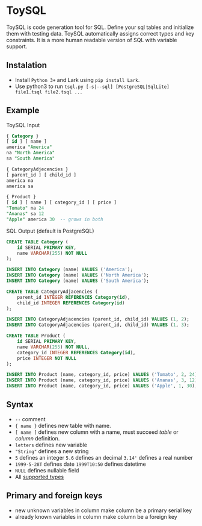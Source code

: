 # ToySQL
ToySQL is code generation tool for SQL. Define your sql tables and initialize
them with testing data. ToySQL automatically assigns correct types and key
constraints. It is a more human readable version of SQL with variable support.

## Instalation
* Install `Python 3+` and Lark using `pip install Lark`.
* Use python3 to run `tsql.py [-s|--sql] [PostgreSQL|SqlLite] file1.tsql file2.tsql ...`

## Example
ToySQL Input
```sql
{ Category }
[ id ] [ name ]
america "America"
na "North America"
sa "South America"

{ CategoryAdjecencies }
[ parent_id ] [ child_id ]
america na
america sa

{ Product }
[ id ] [ name ] [ category_id ] [ price ]
"Tomato" na 24
"Ananas" sa 12
"Apple" america 30  -- grows in both
```

SQL Output (default is PostgreSQL)
```sql
CREATE TABLE Category (
    id SERIAL PRIMARY KEY,
    name VARCHAR(255) NOT NULL
);

INSERT INTO Category (name) VALUES ('America');
INSERT INTO Category (name) VALUES ('North America');
INSERT INTO Category (name) VALUES ('South America');

CREATE TABLE CategoryAdjacencies (
    parent_id INTEGER REFERENCES Category(id),
    child_id INTEGER REFERENCES Category(id)
);

INSERT INTO CategoryAdjacencies (parent_id, child_id) VALUES (1, 2);
INSERT INTO CategoryAdjacencies (parent_id, child_id) VALUES (1, 3);

CREATE TABLE Product (
    id SERIAL PRIMARY KEY,
    name VARCHAR(255) NOT NULL,
    category_id INTEGER REFERENCES Category(id),
    price INTEGER NOT NULL
);

INSERT INTO Product (name, category_id, price) VALUES ('Tomato', 2, 24);
INSERT INTO Product (name, category_id, price) VALUES ('Ananas', 3, 12);
INSERT INTO Product (name, category_id, price) VALUES ('Apple', 1, 30);
```

## Syntax
* `--` comment
* `{ name }` defines new table with name.
* `[ name ]` defines new column with a name, must succeed *table* or *column* definition.
* `letters` defines new variable
* `"String"` defines a new string
* `5` defines an integer
`5.6` defines an decimal
`3.14'` defines a real number
* `1999-5-28T` defines date
`1999T10:50` defines datetime
* `NULL` defines nullable field
* All [supported types](data_types.md)

## Primary and foreign keys
* new unknown variables in column make column be a primary serial key
* already known variables in column make column be a foreign key
